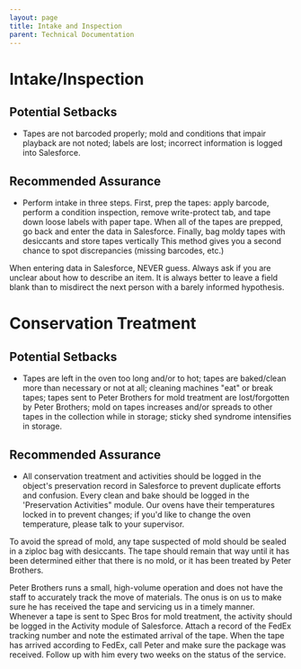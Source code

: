 ```yaml
---
layout: page
title: Intake and Inspection
parent: Technical Documentation
---
```


# Intake/Inspection

## Potential Setbacks

* Tapes are not barcoded properly; mold and conditions that impair playback are not noted; labels are lost; incorrect information is logged into Salesforce.

## Recommended Assurance

* Perform intake in three steps. First, prep the tapes: apply barcode, perform a condition inspection, remove write-protect tab, and tape down loose labels with paper tape. When all of the tapes are prepped, go back and enter the data in Salesforce. Finally, bag moldy tapes with desiccants and store tapes vertically This method gives you a second chance to spot discrepancies (missing barcodes, etc.)

When entering data in Salesforce, NEVER guess. Always ask if you are unclear about how to describe an item. It is always better to leave a field blank than to misdirect the next person with a barely informed hypothesis.

# Conservation Treatment

## Potential Setbacks

* Tapes are left in the oven too long and/or to hot; tapes are baked/clean more than necessary or not at all; cleaning machines "eat" or break tapes; tapes sent to Peter Brothers for mold treatment are lost/forgotten by Peter Brothers; mold on tapes increases and/or spreads to other tapes in the collection while in storage; sticky shed syndrome intensifies in storage.

## Recommended Assurance

* All conservation treatment and activities should be logged in the object's preservation record in Salesforce to prevent duplicate efforts and confusion. Every clean and bake should be logged in the 'Preservation Activities" module. Our ovens have their temperatures locked in to prevent changes; if you'd like to change the oven temperature, please talk to your supervisor.

To avoid the spread of mold, any tape suspected of mold should be sealed in a ziploc bag with desiccants. The tape should remain that way until it has been determined either that there is no mold, or it has been treated by Peter Brothers.

Peter Brothers runs a small, high-volume operation and does not have the staff to accurately track the move of materials. The onus is on us to make sure he has received the tape and servicing us in a timely manner. Whenever a tape is sent to Spec Bros for mold treatment, the activity should be logged in the Activity module of Salesforce. Attach a record of the FedEx tracking number and note the estimated arrival of the tape. When the tape has arrived according to FedEx, call Peter and make sure the package was received. Follow up with him every two weeks on the status of the service.
